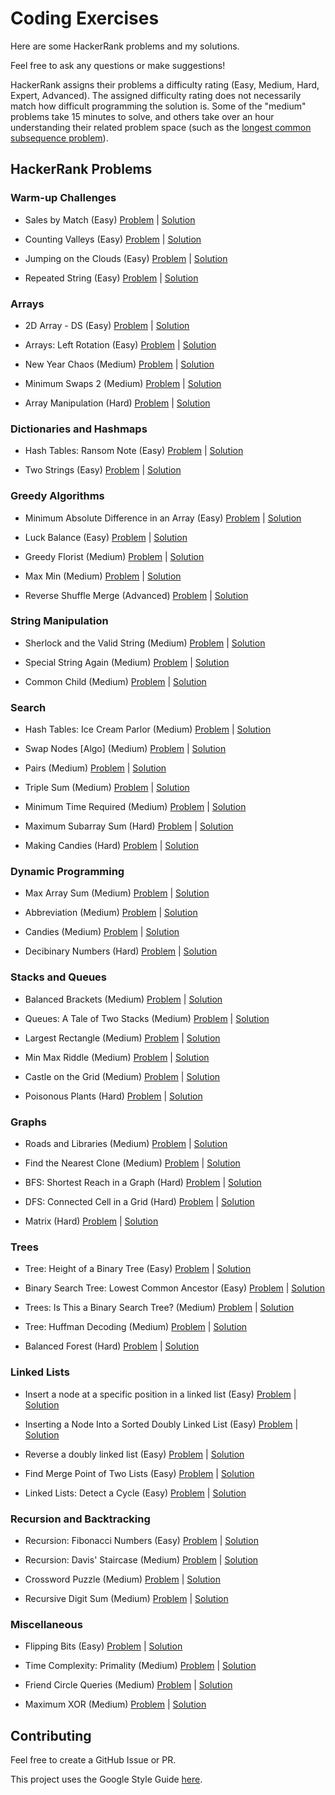 # Coding Exercises

Here are some HackerRank problems and my solutions.

Feel free to ask any questions or make suggestions!

HackerRank assigns their problems a difficulty rating (Easy, Medium, Hard, Expert, Advanced). The assigned difficulty rating does not necessarily match how difficult programming the solution is. Some of the "medium" problems take 15 minutes to solve, and others take over an hour understanding their related problem space (such as the [longest common subsequence problem](https://en.wikipedia.org/wiki/Longest_common_subsequence_problem)). 

## HackerRank Problems

### Warm-up Challenges

- Sales by Match (Easy) [Problem](https://www.hackerrank.com/challenges/sock-merchant/problem) | [Solution](https://github.com/aykrieger/coding-exercises/blob/master/java/src/hackerrank/warmupchallenges/SalesByMatch.java)

- Counting Valleys (Easy) [Problem](https://www.hackerrank.com/challenges/counting-valleys/problem) | [Solution](https://github.com/aykrieger/coding-exercises/blob/master/java/src/hackerrank/warmupchallenges/CountingValleys.java)

- Jumping on the Clouds (Easy) [Problem](https://www.hackerrank.com/challenges/jumping-on-the-clouds/problem) | [Solution](https://github.com/aykrieger/coding-exercises/blob/master/java/src/hackerrank/warmupchallenges/JumpingOnTheClouds.java)

- Repeated String (Easy) [Problem](https://www.hackerrank.com/challenges/repeated-string/problem) | [Solution](https://github.com/aykrieger/coding-exercises/blob/master/java/src/hackerrank/warmupchallenges/RepeatedString.java)


### Arrays

- 2D Array - DS (Easy) [Problem](https://www.hackerrank.com/challenges/2d-array/problem) | [Solution](https://github.com/aykrieger/coding-exercises/blob/master/java/src/hackerrank/arrays/TwoDArrayDS.java)

- Arrays: Left Rotation (Easy) [Problem](https://www.hackerrank.com/challenges/ctci-array-left-rotation/problem) | [Solution](https://github.com/aykrieger/coding-exercises/blob/master/java/src/hackerrank/arrays/ArraysLeftRotation.java)

- New Year Chaos (Medium) [Problem](https://www.hackerrank.com/challenges/new-year-chaos/problem) | [Solution](https://github.com/aykrieger/coding-exercises/blob/master/java/src/hackerrank/arrays/NewYearChaos.java)

- Minimum Swaps 2 (Medium) [Problem](https://www.hackerrank.com/challenges/minimum-swaps-2/problem) | [Solution](https://github.com/aykrieger/coding-exercises/blob/master/java/src/hackerrank/arrays/MinimumSwaps2.java)

- Array Manipulation (Hard) [Problem](https://www.hackerrank.com/challenges/crush/problem) | [Solution](https://github.com/aykrieger/coding-exercises/blob/master/java/src/hackerrank/arrays/ArrayManipulation.java)

### Dictionaries and Hashmaps

- Hash Tables: Ransom Note (Easy) [Problem](https://www.hackerrank.com/challenges/ctci-ransom-note/problem) | [Solution](https://github.com/aykrieger/coding-exercises/blob/master/java/src/hackerrank/dictionariesandhashmaps/HashTablesRansomNote.java)

- Two Strings (Easy) [Problem](https://www.hackerrank.com/challenges/two-strings/problem) | [Solution](https://github.com/aykrieger/coding-exercises/blob/master/java/src/hackerrank/dictionariesandhashmaps/TwoStrings.java)


### Greedy Algorithms

- Minimum Absolute Difference in an Array (Easy) [Problem](https://www.hackerrank.com/challenges/minimum-absolute-difference-in-an-array/problem) | [Solution](https://github.com/aykrieger/coding-exercises/blob/master/java/src/hackerrank/greedyalgorithms/MinimumAbsoluteDifferenceInAnArray.java)

- Luck Balance (Easy) [Problem](https://www.hackerrank.com/challenges/luck-balance/problem) | [Solution](https://github.com/aykrieger/coding-exercises/blob/master/java/src/hackerrank/greedyalgorithms/LuckBalance.java)

- Greedy Florist (Medium) [Problem](https://www.hackerrank.com/challenges/greedy-florist/problem) | [Solution](https://github.com/aykrieger/coding-exercises/blob/master/java/src/hackerrank/greedyalgorithms/GreedyFlorist.java)

- Max Min (Medium) [Problem](https://www.hackerrank.com/challenges/angry-children/problem) | [Solution](https://github.com/aykrieger/coding-exercises/blob/master/java/src/hackerrank/greedyalgorithms/MaxMin.java)

- Reverse Shuffle Merge (Advanced) [Problem](https://www.hackerrank.com/challenges/reverse-shuffle-merge/problem) | [Solution](https://github.com/aykrieger/coding-exercises/blob/master/java/src/hackerrank/greedyalgorithms/ReverseShuffleMerge.java)

### String Manipulation

- Sherlock and the Valid String (Medium) [Problem](https://www.hackerrank.com/challenges/sherlock-and-valid-string/problem) | [Solution](https://github.com/aykrieger/coding-exercises/blob/master/java/src/hackerrank/stringmanipulation/SherlockAndTheValidString.java)

- Special String Again (Medium) [Problem](https://www.hackerrank.com/challenges/special-palindrome-again/problem) | [Solution](https://github.com/aykrieger/coding-exercises/blob/master/java/src/hackerrank/stringmanipulation/SpecialStringAgain.java)

- Common Child (Medium) [Problem](https://www.hackerrank.com/challenges/common-child/problem) | [Solution](https://github.com/aykrieger/coding-exercises/blob/master/java/src/hackerrank/stringmanipulation/CommonChild.java)

### Search

- Hash Tables: Ice Cream Parlor (Medium) [Problem](https://www.hackerrank.com/challenges/ctci-ice-cream-parlor/problem) | [Solution](https://github.com/aykrieger/coding-exercises/blob/master/java/src/hackerrank/search/IceCreamParlor.java)

- Swap Nodes [Algo] (Medium) [Problem](https://www.hackerrank.com/challenges/swap-nodes-algo/problem) | [Solution](https://github.com/aykrieger/coding-exercises/blob/master/java/src/hackerrank/search/SwapNodes.java)

- Pairs (Medium) [Problem](https://www.hackerrank.com/challenges/pairs/problem) | [Solution](https://github.com/aykrieger/coding-exercises/blob/master/java/src/hackerrank/search/Pairs.java)

- Triple Sum (Medium) [Problem](https://www.hackerrank.com/challenges/triple-sum/problem) | [Solution](https://github.com/aykrieger/coding-exercises/blob/master/java/src/hackerrank/search/TripleSum.java)

- Minimum Time Required (Medium) [Problem](https://www.hackerrank.com/challenges/minimum-time-required/problem) | [Solution](https://github.com/aykrieger/coding-exercises/blob/master/java/src/hackerrank/search/MinimumTimeRequired.java)

- Maximum Subarray Sum (Hard) [Problem](https://www.hackerrank.com/challenges/maximum-subarray-sum/problem) | [Solution](https://github.com/aykrieger/coding-exercises/blob/master/java/src/hackerrank/search/MaximumSubarraySum.java)

- Making Candies (Hard) [Problem](https://www.hackerrank.com/challenges/making-candies/problem) | [Solution](https://github.com/aykrieger/coding-exercises/blob/master/java/src/hackerrank/search/MakingCandies.java)

### Dynamic Programming

- Max Array Sum (Medium) [Problem](https://www.hackerrank.com/challenges/max-array-sum/problem) | [Solution](https://github.com/aykrieger/coding-exercises/blob/master/java/src/hackerrank/dynamicprogramming/MaxArraySum.java)

- Abbreviation (Medium) [Problem](https://www.hackerrank.com/challenges/abbr/problem) | [Solution](https://github.com/aykrieger/coding-exercises/blob/master/java/src/hackerrank/dynamicprogramming/Abbreviation.java)

- Candies (Medium) [Problem](https://www.hackerrank.com/challenges/candies/problem) | [Solution](https://github.com/aykrieger/coding-exercises/blob/master/java/src/hackerrank/dynamicprogramming/Candies.java)

- Decibinary Numbers (Hard) [Problem](https://www.hackerrank.com/challenges/decibinary-numbers/problem) | [Solution](https://github.com/aykrieger/coding-exercises/blob/master/java/src/hackerrank/dynamicprogramming/DecibinaryNumbers.java)

### Stacks and Queues

- Balanced Brackets (Medium) [Problem](https://www.hackerrank.com/challenges/balanced-brackets/problem) | [Solution](https://github.com/aykrieger/coding-exercises/blob/master/java/src/hackerrank/stacksandqueues/BalancedBrackets.java)

- Queues: A Tale of Two Stacks (Medium) [Problem](https://www.hackerrank.com/challenges/ctci-queue-using-two-stacks/problem) | [Solution](https://github.com/aykrieger/coding-exercises/blob/master/java/src/hackerrank/stacksandqueues/QueuesATaleOfTwoStacks.java)

- Largest Rectangle (Medium) [Problem](https://www.hackerrank.com/challenges/largest-rectangle/problem) | [Solution](https://github.com/aykrieger/coding-exercises/blob/master/java/src/hackerrank/stacksandqueues/LargestRectangle.java)

- Min Max Riddle (Medium) [Problem](https://www.hackerrank.com/challenges/min-max-riddle/problem) | [Solution](https://github.com/aykrieger/coding-exercises/blob/master/java/src/hackerrank/stacksandqueues/MinMaxRiddle.java)

- Castle on the Grid (Medium) [Problem](https://www.hackerrank.com/challenges/castle-on-the-grid/problem) | [Solution](https://github.com/aykrieger/coding-exercises/blob/master/java/src/hackerrank/stacksandqueues/CastleOnTheGrid.java)

- Poisonous Plants (Hard) [Problem](https://www.hackerrank.com/challenges/poisonous-plants/problem) | [Solution](https://github.com/aykrieger/coding-exercises/blob/master/java/src/hackerrank/stacksandqueues/PoisonousPlants.java)

### Graphs

- Roads and Libraries (Medium) [Problem](https://www.hackerrank.com/challenges/torque-and-development/problem) | [Solution](https://github.com/aykrieger/coding-exercises/blob/master/java/src/hackerrank/graphs/RoadsAndLibraries.java)

- Find the Nearest Clone (Medium) [Problem](https://www.hackerrank.com/challenges/find-the-nearest-clone/problem) | [Solution](https://github.com/aykrieger/coding-exercises/blob/master/java/src/hackerrank/graphs/FindTheNearestClone.java)

- BFS: Shortest Reach in a Graph (Hard) [Problem](https://www.hackerrank.com/challenges/ctci-bfs-shortest-reach/problem) | [Solution](https://github.com/aykrieger/coding-exercises/blob/master/java/src/hackerrank/graphs/BFSShortestReachInAGraph.java)

- DFS: Connected Cell in a Grid (Hard) [Problem](https://www.hackerrank.com/challenges/ctci-connected-cell-in-a-grid/problem) | [Solution](https://github.com/aykrieger/coding-exercises/blob/master/java/src/hackerrank/graphs/DFSConnectedCellInAGrid.java)

- Matrix (Hard) [Problem](https://www.hackerrank.com/challenges/matrix/problem) | [Solution](https://github.com/aykrieger/coding-exercises/blob/master/java/src/hackerrank/graphs/Matrix.java)

### Trees

- Tree: Height of a Binary Tree (Easy) [Problem](https://www.hackerrank.com/challenges/tree-height-of-a-binary-tree/problem) | [Solution](https://github.com/aykrieger/coding-exercises/blob/master/java/src/hackerrank/trees/TreeHeightOfABinaryTree.java)

- Binary Search Tree: Lowest Common Ancestor (Easy) [Problem](https://www.hackerrank.com/challenges/binary-search-tree-lowest-common-ancestor/problem) | [Solution](https://github.com/aykrieger/coding-exercises/blob/master/java/src/hackerrank/trees/BinarySearchTreeLowestCommonAncestor.java)

- Trees: Is This a Binary Search Tree? (Medium) [Problem](https://www.hackerrank.com/challenges/ctci-is-binary-search-tree/problem) | [Solution](https://github.com/aykrieger/coding-exercises/blob/master/java/src/hackerrank/trees/TreesIsThisABinarySearchTree.java)

- Tree: Huffman Decoding (Medium) [Problem](https://www.hackerrank.com/challenges/tree-huffman-decoding/problem) | [Solution](https://github.com/aykrieger/coding-exercises/blob/master/java/src/hackerrank/trees/TreeHuffmanDecoding.java)

- Balanced Forest (Hard) [Problem](https://www.hackerrank.com/challenges/balanced-forest/problem) | [Solution](https://github.com/aykrieger/coding-exercises/blob/master/java/src/hackerrank/trees/BalancedForest.java)

### Linked Lists

- Insert a node at a specific position in a linked list (Easy) [Problem](https://www.hackerrank.com/challenges/insert-a-node-at-a-specific-position-in-a-linked-list/problem) | [Solution](https://github.com/aykrieger/coding-exercises/blob/master/java/src/hackerrank/linkedlists/InsertANodeAtASpecificPositionInALinkedList.java)

- Inserting a Node Into a Sorted Doubly Linked List (Easy) [Problem](https://www.hackerrank.com/challenges/insert-a-node-into-a-sorted-doubly-linked-list/problem) | [Solution](https://github.com/aykrieger/coding-exercises/blob/master/java/src/hackerrank/linkedlists/InsertingANodeIntoASortedDoublyLinkedList.java)

- Reverse a doubly linked list (Easy) [Problem](https://www.hackerrank.com/challenges/reverse-a-doubly-linked-list/problem) | [Solution](https://github.com/aykrieger/coding-exercises/blob/master/java/src/hackerrank/linkedlists/ReverseADoublyLinkedList.java)

- Find Merge Point of Two Lists (Easy) [Problem](https://www.hackerrank.com/challenges/find-the-merge-point-of-two-joined-linked-lists/problem) | [Solution](https://github.com/aykrieger/coding-exercises/blob/master/java/src/hackerrank/linkedlists/FindMergePointOfTwoLists.java)

- Linked Lists: Detect a Cycle (Easy) [Problem](https://www.hackerrank.com/challenges/ctci-linked-list-cycle/problem) | [Solution](https://github.com/aykrieger/coding-exercises/blob/master/java/src/hackerrank/linkedlists/LinkedListsDetectACycle.java)

### Recursion and Backtracking

- Recursion: Fibonacci Numbers (Easy) [Problem](https://www.hackerrank.com/challenges/ctci-fibonacci-numbers/problem) | [Solution](https://github.com/aykrieger/coding-exercises/blob/master/java/src/hackerrank/recursionandbacktracking/RecursionFibonacciNumbers.java)

- Recursion: Davis' Staircase (Medium) [Problem](https://www.hackerrank.com/challenges/ctci-recursive-staircase/problem) | [Solution](https://github.com/aykrieger/coding-exercises/blob/master/java/src/hackerrank/recursionandbacktracking/RecursionDavisStaircase.java)

- Crossword Puzzle (Medium) [Problem](https://www.hackerrank.com/challenges/crossword-puzzle/problem) | [Solution](https://github.com/aykrieger/coding-exercises/blob/master/java/src/hackerrank/recursionandbacktracking/CrosswordPuzzle.java)

- Recursive Digit Sum (Medium) [Problem](https://www.hackerrank.com/challenges/recursive-digit-sum/problem) | [Solution](https://github.com/aykrieger/coding-exercises/blob/master/java/src/hackerrank/recursionandbacktracking/RecursiveDigitSum.java)

### Miscellaneous

- Flipping Bits (Easy) [Problem](https://www.hackerrank.com/challenges/flipping-bits/problem) | [Solution](https://github.com/aykrieger/coding-exercises/blob/master/java/src/hackerrank/miscellaneous/FlippingBits.java)

- Time Complexity: Primality (Medium) [Problem](https://www.hackerrank.com/challenges/ctci-big-o/problem) | [Solution](https://github.com/aykrieger/coding-exercises/blob/master/java/src/hackerrank/miscellaneous/TimeComplexityPrimality.java)

- Friend Circle Queries (Medium) [Problem](https://www.hackerrank.com/challenges/friend-circle-queries/problem) | [Solution](https://github.com/aykrieger/coding-exercises/blob/master/java/src/hackerrank/miscellaneous/FriendCircleQueries.java)

- Maximum XOR (Medium) [Problem](https://www.hackerrank.com/challenges/maximum-xor/problem) | [Solution](https://github.com/aykrieger/coding-exercises/blob/master/java/src/hackerrank/miscellaneous/MaximumXor.java)




## Contributing

Feel free to create a GitHub Issue or PR.

This project uses the Google Style Guide [here](https://github.com/google/styleguide/blob/gh-pages/intellij-java-google-style.xml).